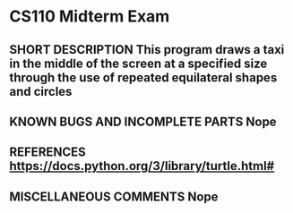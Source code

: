 # CS110 Midterm Exam

## SHORT DESCRIPTION This program draws a taxi in the middle of the screen at a specified size through the use of repeated equilateral shapes and circles

## KNOWN BUGS AND INCOMPLETE PARTS Nope

## REFERENCES https://docs.python.org/3/library/turtle.html#

## MISCELLANEOUS COMMENTS Nope